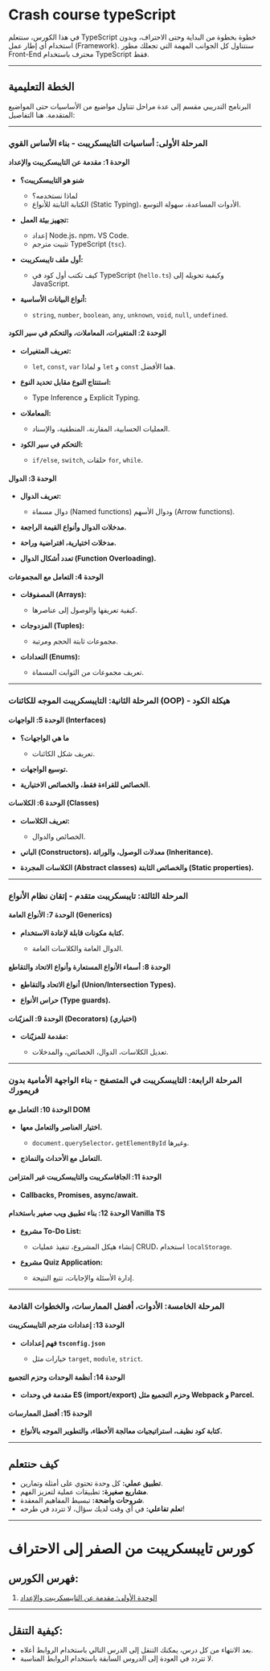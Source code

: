 

# Crash course  typeScript

في هذا الكورس، سنتعلم TypeScript خطوة بخطوة من البداية وحتى الاحتراف، وبدون استخدام أي إطار عمل (Framework). سنتناول كل الجوانب المهمة التي تجعلك مطور Front-End محترف باستخدام TypeScript فقط.

---

## الخطة التعليمية

البرنامج التدريبي مقسم إلى عدة مراحل تتناول مواضيع من الأساسيات حتى المواضيع المتقدمة. هنا التفاصيل:

---

### المرحلة الأولى: أساسيات التايبسكريبت - بناء الأساس القوي

#### الوحدة 1: مقدمة عن التايبسكريبت والإعداد

* **شنو هو التايبسكريبت؟**

  * لماذا نستخدمه؟
  * الكتابة الثابتة للأنواع (Static Typing)، الأدوات المساعدة، سهولة التوسع.

* **تجهيز بيئة العمل:**

  * إعداد Node.js، npm، VS Code.
  * تثبيت مترجم TypeScript (`tsc`).

* **أول ملف تايبسكريبت:**

  * كيف تكتب أول كود في TypeScript (`hello.ts`) وكيفية تحويله إلى JavaScript.

* **أنواع البيانات الأساسية:**

  * `string`, `number`, `boolean`, `any`, `unknown`, `void`, `null`, `undefined`.

#### الوحدة 2: المتغيرات، المعاملات، والتحكم في سير الكود

* **تعريف المتغيرات:**

  * `let`, `const`, `var` و لماذا `let` و `const` هما الأفضل.

* **استنتاج النوع مقابل تحديد النوع:**

  * Type Inference و Explicit Typing.

* **المعاملات:**

  * العمليات الحسابية، المقارنة، المنطقية، والإسناد.

* **التحكم في سير الكود:**

  * `if/else`, `switch`, حلقات `for`, `while`.

#### الوحدة 3: الدوال

* **تعريف الدوال:**

  * دوال مسماة (Named functions) ودوال الأسهم (Arrow functions).

* **مدخلات الدوال وأنواع القيمة الراجعة.**

* **مدخلات اختيارية، افتراضية وراحة.**

* **تعدد أشكال الدوال (Function Overloading).**

#### الوحدة 4: التعامل مع المجموعات

* **المصفوفات (Arrays):**

  * كيفية تعريفها والوصول إلى عناصرها.

* **المزدوجات (Tuples):**

  * مجموعات ثابتة الحجم ومرتبة.

* **التعدادات (Enums):**

  * تعريف مجموعات من الثوابت المسماة.

---

### المرحلة الثانية: التايبسكريبت الموجه للكائنات (OOP) - هيكلة الكود

#### الوحدة 5: الواجهات (Interfaces)

* **ما هي الواجهات؟**

  * تعريف شكل الكائنات.

* **توسيع الواجهات.**

* **الخصائص للقراءة فقط، والخصائص الاختيارية.**

#### الوحدة 6: الكلاسات (Classes)

* **تعريف الكلاسات:**

  * الخصائص والدوال.

* **الباني (Constructors)، معدلات الوصول، والوراثة (Inheritance).**

* **الكلاسات المجردة (Abstract classes) والخصائص الثابتة (Static properties).**

---

### المرحلة الثالثة: تايبسكريبت متقدم - إتقان نظام الأنواع

#### الوحدة 7: الأنواع العامة (Generics)

* **كتابة مكونات قابلة لإعادة الاستخدام.**

  * الدوال العامة والكلاسات العامة.

#### الوحدة 8: أسماء الأنواع المستعارة وأنواع الاتحاد والتقاطع

* **أنواع الاتحاد والتقاطع (Union/Intersection Types).**

* **حراس الأنواع (Type guards).**

#### الوحدة 9: المزيّنات (Decorators) (اختياري)

* **مقدمة للمزيّنات:**

  * تعديل الكلاسات، الدوال، الخصائص، والمدخلات.

---

### المرحلة الرابعة: التايبسكريبت في المتصفح - بناء الواجهة الأمامية بدون فريمورك

#### الوحدة 10: التعامل مع DOM

* **اختيار العناصر والتعامل معها.**

  * `document.querySelector`، `getElementById` وغيرها.

* **التعامل مع الأحداث والنماذج.**

#### الوحدة 11: الجافاسكريبت والتايبسكريبت غير المتزامن

* **Callbacks, Promises, async/await.**

#### الوحدة 12: بناء تطبيق ويب صغير باستخدام Vanilla TS

* **مشروع To-Do List:**

  * إنشاء هيكل المشروع، تنفيذ عمليات CRUD، استخدام `localStorage`.

* **مشروع Quiz Application:**

  * إدارة الأسئلة والإجابات، تتبع النتيجة.

---

### المرحلة الخامسة: الأدوات، أفضل الممارسات، والخطوات القادمة

#### الوحدة 13: إعدادات مترجم التايبسكريبت

* **فهم إعدادات `tsconfig.json`**

  * خيارات مثل `target`, `module`, `strict`.

#### الوحدة 14: أنظمة الوحدات وحزم التجميع

* **مقدمة في وحدات ES (import/export) وحزم التجميع مثل Webpack و Parcel.**

#### الوحدة 15: أفضل الممارسات

* **كتابة كود نظيف، استراتيجيات معالجة الأخطاء، والتطوير الموجه بالأنواع.**

---

## كيف حنتعلم

* **تطبيق عملي:** كل وحدة تحتوي على أمثلة وتمارين.
* **مشاريع صغيرة:** تطبيقات عملية لتعزيز الفهم.
* **شروحات واضحة:** تبسيط المفاهيم المعقدة.
* **تعلم تفاعلي:** في أي وقت لديك سؤال، لا تتردد في طرحه!

---


# كورس تايبسكريبت من الصفر إلى الاحتراف

## فهرس الكورس:
1. [الوحدة الأولى: مقدمة عن التايبسكريبت والإعداد](./Unit1_IntroductiontoTypeScriptandSetup.md)


---

## كيفية التنقل:
- بعد الانتهاء من كل درس، يمكنك التنقل إلى الدرس التالي باستخدام الروابط أعلاه.
- لا تتردد في العودة إلى الدروس السابقة باستخدام الروابط المناسبة.
